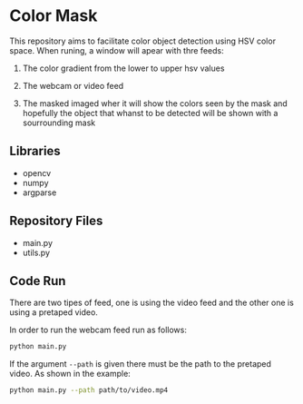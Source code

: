 # Color Mask

This repository aims to facilitate color object detection using HSV color space.
When runing, a window will apear with thre feeds:

1) The color gradient from the lower to upper hsv values

2) The webcam or video feed

3) The masked imaged wher it will show the colors seen by the mask and hopefully the object that whanst to be detected will be shown with a sourrounding mask

## Libraries

- opencv
- numpy
- argparse

## Repository Files

- main.py
- utils.py

## Code Run

There are two tipes of feed, one is using the  video feed and the other one is using a pretaped video.

In order to run the webcam feed run as follows:

```bash
python main.py
```

If the argument ```--path``` is given there must be the path to the pretaped video. As shown in the example:

```bash
python main.py --path path/to/video.mp4
```
